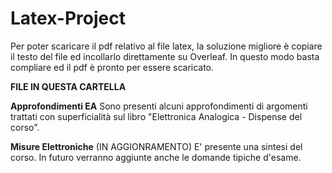 # Latex-Project
Per poter scaricare il pdf relativo al file latex, la soluzione migliore è copiare il testo del file ed incollarlo direttamente su Overleaf.
In questo modo basta compliare ed il pdf è pronto per essere scaricato.

**FILE IN QUESTA CARTELLA**

**Approfondimenti EA** 
Sono presenti alcuni approfondimenti di argomenti trattati con superficialità sul libro "Elettronica Analogica - Dispense del corso".

**Misure Elettroniche** (IN AGGIONRAMENTO)
E' presente una sintesi del corso. In futuro verranno aggiunte anche le domande tipiche d'esame.


